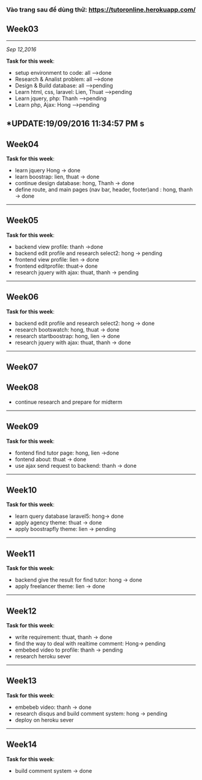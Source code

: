 ### Vào trang sau để dùng thử: https://tutoronline.herokuapp.com/


## Week03 ##

----------

*Sep 12,2016*

**Task for this week**:

- setup environment to code: all			-->done
- Research & Analist problem: all 			-->done
- Design & Build database: all 				-->pending
- Learn html, css, laravel: Lien, Thuat		-->pending
- Learn jquery, php: Thanh					-->pending
- Learn php, Ajax: Hong						-->pending

*UPDATE:19/09/2016 11:34:57 PM s
-----------------------------------------------
## Week04 ##
**Task for this week**:
- learn jquery Hong 						-> done
- learn boostrap: lien, thuat 			-> done 
- continue design database: hong, Thanh 	-> done
- define route, and main pages (nav bar, header, footer)and : hong, thanh -> done

-----------------------------------------------
## Week05 ##
**Task for this week**:
- backend view profile: thanh ->done
- backend edit profile and research select2: hong -> pending
- frontend view profile: lien -> done
- frontend editprofile: thuat-> done
- research jquery with ajax: thuat, thanh -> pending

----------------------------------------------
## Week06 ##
**Task for this week**:
- backend edit profile and research select2: hong -> done
- research bootswatch: hong, thuat -> done
- research startboostrap: hong, lien -> done
- research jquery with ajax: thuat, thanh -> done

-----------------------------------------------
## Week07 ##
## Week08 ##
- continue research and prepare for midterm

-----------------------------------------------
## Week09 ##
**Task for this week**:
- fontend find tutor page: hong, lien ->done
- fontend about: thuat -> done
- use ajax send request to backend: thanh -> done

-----------------------------------------------
## Week10 ##
**Task for this week**:
- learn query database laravel5: hong-> done
- apply agency theme: thuat -> done
- apply boostrapfly theme: lien -> pending

-----------------------------------------------
## Week11 ##
**Task for this week**:
- backend give the result for find tutor: hong -> done
- apply freelancer theme: lien -> done

------------------------------------------------
## Week12 ##
**Task for this week**:
- write requirement: thuat, thanh -> done
- find the way to deal with realtime comment: Hong-> pending
- embebed video to profile: thanh -> pending
- research heroku sever

------------------------------------------------
## Week13 ##
**Task for this week**:
- embebeb video: thanh -> done
- research disqus and build comment system: hong -> pending
- deploy on heroku sever

------------------------------------------------
## Week14 ##
**Task for this week**:
- build comment system -> done